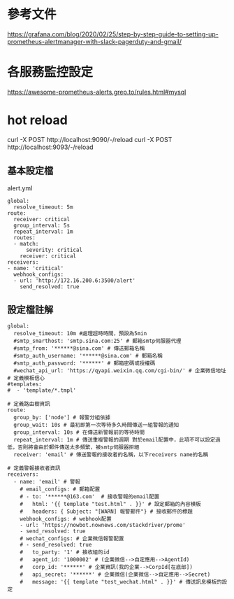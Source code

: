 # 參考文件
https://grafana.com/blog/2020/02/25/step-by-step-guide-to-setting-up-prometheus-alertmanager-with-slack-pagerduty-and-gmail/

# 各服務監控設定
https://awesome-prometheus-alerts.grep.to/rules.html#mysql
# hot reload
curl -X POST http://localhost:9090/-/reload
curl -X POST http://localhost:9093/-/reload

## 基本設定檔
alert.yml
```
global: 
  resolve_timeout: 5m
route:
  receiver: critical
  group_interval: 5s
  repeat_interval: 1m
  routes:
  - match:
      severity: critical
    receiver: critical
receivers:
- name: 'critical'
  webhook_configs:
  - url: 'http://172.16.200.6:3500/alert'
    send_resolved: true
```

## 設定檔註解
```
global: 
  resolve_timeout: 10m #處理超時時間，預設為5min
  #smtp_smarthost: 'smtp.sina.com:25' # 郵箱smtp伺服器代理
  #smtp_from: '******@sina.com' # 傳送郵箱名稱
  #smtp_auth_username: '******@sina.com' # 郵箱名稱
  #smtp_auth_password: '******' # 郵箱密碼或授權碼
  #wechat_api_url: 'https://qyapi.weixin.qq.com/cgi-bin/' # 企業微信地址
# 定義模板信心
#templates:
#  - 'template/*.tmpl'

# 定義路由樹資訊
route:
  group_by: ['node'] # 報警分組依據
  group_wait: 10s # 最初即第一次等待多久時間傳送一組警報的通知
  group_interval: 10s # 在傳送新警報前的等待時間
  repeat_interval: 1m # 傳送重複警報的週期 對於email配置中，此項不可以設定過低，否則將會由於郵件傳送太多頻繁，被smtp伺服器拒絕
  receiver: 'email' # 傳送警報的接收者的名稱，以下receivers name的名稱

# 定義警報接收者資訊
receivers:
  - name: 'email' # 警報
    # email_configs: # 郵箱配置
    # - to: '******@163.com'  # 接收警報的email配置
    #   html: '{{ template "test.html" . }}' # 設定郵箱的內容模板
    #   headers: { Subject: "[WARN] 報警郵件"} # 接收郵件的標題
    webhook_configs: # webhook配置
    - url: 'https://nowbot.nownews.com/stackdriver/prome'
    - send_resolved: true
    # wechat_configs: # 企業微信報警配置
    # - send_resolved: true
    #   to_party: '1' # 接收組的id
    #   agent_id: '1000002' # (企業微信-->自定應用-->AgentId)
    #   corp_id: '******' # 企業資訊(我的企業-->CorpId[在底部])
    #   api_secret: '******' # 企業微信(企業微信-->自定應用-->Secret)
    #   message: '{{ template "test_wechat.html" . }}' # 傳送訊息模板的設定

```